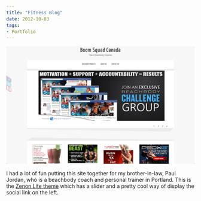 ```yaml
---
title: "Fitness Blog"
date: 2012-10-03
tags:
- Portfolio
---
```


<img alt="befitcanada" src="./befitcanada.png" />

I had a lot of fun putting this site together for my brother-in-law, Paul Jordan, who is a beachbody coach and personal trainer in Portland. This is the <a href="http://www.towfiqi.com/zenon-lite-free-wordpress-theme.html" target="_blank">Zenon Lite theme</a> which has a slider and a pretty cool way of display the social link on the left.
